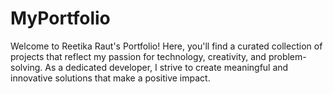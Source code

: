# MyPortfolio
Welcome to Reetika Raut's Portfolio! Here, you'll find a curated collection of projects that reflect my passion for technology, creativity, and problem-solving. As a dedicated developer, I strive to create meaningful and innovative solutions that make a positive impact.
